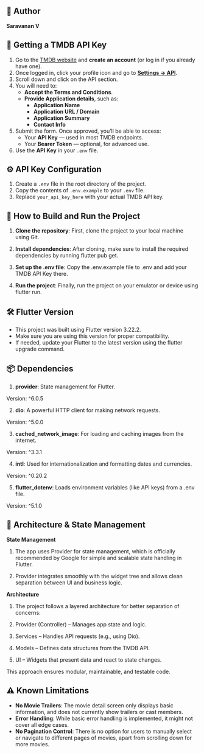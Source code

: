 ## 👤 Author
**Saravanan V**

## 🔑 Getting a TMDB API Key

1. Go to the [TMDB website](https://www.themoviedb.org/signup) and **create an account** (or log in if you already have one).
2. Once logged in, click your profile icon and go to **[Settings → API](https://www.themoviedb.org/settings/api)**.
3. Scroll down and click on the API section.
4. You will need to:
   - **Accept the Terms and Conditions**.
   - **Provide Application details**, such as:
     - **Application Name**
     - **Application URL / Domain**
     - **Application Summary**
     - **Contact Info**
5. Submit the form. Once approved, you’ll be able to access:
   - Your **API Key** — used in most TMDB endpoints.
   - Your **Bearer Token** — optional, for advanced use.
6. Use the **API Key** in your `.env` file.

## ⚙️ API Key Configuration

1. Create a `.env` file in the root directory of the project.
2. Copy the contents of `.env.example` to your `.env` file.
3. Replace `your_api_key_here` with your actual TMDB API key.

## 🚀 How to Build and Run the Project
1. **Clone the repository**: First, clone the project to your local machine using Git.

2. **Install dependencies**: After cloning, make sure to install the required dependencies by running flutter pub get.

3. **Set up the .env file**: Copy the .env.example file to .env and add your TMDB API Key there.

4. **Run the project**: Finally, run the project on your emulator or device using flutter run.

## 🛠️ Flutter Version
 - This project was built using Flutter version 3.22.2.
 - Make sure you are using this version for proper compatibility.
 - If needed, update your Flutter to the latest version using the flutter upgrade command.

## 📦 Dependencies
1. **provider**: State management for Flutter.

Version: ^6.0.5

2. **dio**: A powerful HTTP client for making network requests.

Version: ^5.0.0

3. **cached_network_image**: For loading and caching images from the internet.

Version: ^3.3.1

4. **intl**: Used for internationalization and formatting dates and currencies.

Version: ^0.20.2

5. **flutter_dotenv**: Loads environment variables (like API keys) from a .env file.

Version: ^5.1.0

## 🧱 Architecture & State Management
**State Management**

1. The app uses Provider for state management, which is officially recommended by Google for simple and scalable state handling in Flutter.

2. Provider integrates smoothly with the widget tree and allows clean separation between UI and business logic.

**Architecture**

1. The project follows a layered architecture for better separation of concerns:

2. Provider (Controller) – Manages app state and logic.

3. Services – Handles API requests (e.g., using Dio).

4. Models – Defines data structures from the TMDB API.

5. UI – Widgets that present data and react to state changes.

This approach ensures modular, maintainable, and testable code.

## ⚠️ Known Limitations
- **No Movie Trailers**: The movie detail screen only displays basic information, and does not currently show trailers or cast members.
- **Error Handling**: While basic error handling is implemented, it might not cover all edge cases.
- **No Pagination Control**: There is no option for users to manually select or navigate to different pages of movies, apart from scrolling down for more movies.
